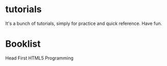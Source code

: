 tutorials
=========

It's a bunch of tutorials, simply for practice and quick reference. Have fun.

Booklist
=========

Head First HTML5 Programming
